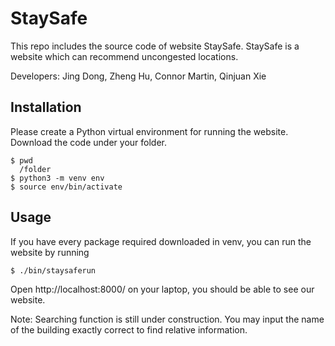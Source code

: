 # StaySafe
This repo includes the source code of website StaySafe.
StaySafe is a website which can recommend uncongested locations.

Developers: Jing Dong, Zheng Hu, Connor Martin, Qinjuan Xie

## Installation
Please create a Python virtual environment for running the website. Download the code under your folder.
 ```
 $ pwd
   /folder
 $ python3 -m venv env
 $ source env/bin/activate
 ```
## Usage
If you have every package required downloaded in venv, you can run the website by running
```
$ ./bin/staysaferun
```
Open http://localhost:8000/ on your laptop, you should be able to see our website.
 
Note: Searching function is still under construction. You may input the name of the building exactly correct to find relative information.
